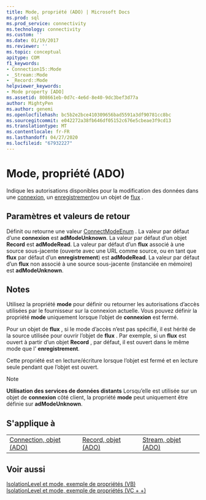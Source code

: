 ```yaml
---
title: Mode, propriété (ADO) | Microsoft Docs
ms.prod: sql
ms.prod_service: connectivity
ms.technology: connectivity
ms.custom: ''
ms.date: 01/19/2017
ms.reviewer: ''
ms.topic: conceptual
apitype: COM
f1_keywords:
- Connection15::Mode
- _Stream::Mode
- _Record::Mode
helpviewer_keywords:
- Mode property [ADO]
ms.assetid: 808661eb-0d7c-4e6d-8e40-9dc3bef3d77a
author: MightyPen
ms.author: genemi
ms.openlocfilehash: bc5b2e2bce410309656bad5591a3df90781cc8bc
ms.sourcegitcommit: e042272a38fb646df05152c676e5cbeae3f9cd13
ms.translationtype: MT
ms.contentlocale: fr-FR
ms.lasthandoff: 04/27/2020
ms.locfileid: "67932227"
---
```

# <a name="mode-property-ado"></a>Mode, propriété (ADO)
Indique les autorisations disponibles pour la modification des données dans une [connexion](../../../ado/reference/ado-api/connection-object-ado.md), un [enregistrement](../../../ado/reference/ado-api/record-object-ado.md)ou un objet de [flux](../../../ado/reference/ado-api/stream-object-ado.md) .  
  
## <a name="settings-and-return-values"></a>Paramètres et valeurs de retour  
 Définit ou retourne une valeur [ConnectModeEnum](../../../ado/reference/ado-api/connectmodeenum.md) . La valeur par défaut d’une **connexion** est **adModeUnknown**. La valeur par défaut d’un objet **Record** est **adModeRead**. La valeur par défaut d’un **flux** associé à une source sous-jacente (ouverte avec une URL comme source, ou en tant que **flux** par défaut d’un **enregistrement**) est **adModeRead**. La valeur par défaut d’un **flux** non associé à une source sous-jacente (instanciée en mémoire) est **adModeUnknown**.  
  
## <a name="remarks"></a>Notes  
 Utilisez la propriété **mode** pour définir ou retourner les autorisations d’accès utilisées par le fournisseur sur la connexion actuelle. Vous pouvez définir la propriété **mode** uniquement lorsque l’objet de **connexion** est fermé.  
  
 Pour un objet de **flux** , si le mode d’accès n’est pas spécifié, il est hérité de la source utilisée pour ouvrir l’objet de **flux** . Par exemple, si un **flux** est ouvert à partir d’un objet **Record** , par défaut, il est ouvert dans le même mode que l' **enregistrement**.  
  
 Cette propriété est en lecture/écriture lorsque l’objet est fermé et en lecture seule pendant que l’objet est ouvert.  
  
> [!NOTE]
>  **Utilisation des services de données distants** Lorsqu’elle est utilisée sur un objet de **connexion** côté client, la propriété **mode** peut uniquement être définie sur **adModeUnknown**.  
  
## <a name="applies-to"></a>S'applique à  
  
||||  
|-|-|-|  
|[Connection, objet (ADO)](../../../ado/reference/ado-api/connection-object-ado.md)|[Record, objet (ADO)](../../../ado/reference/ado-api/record-object-ado.md)|[Stream, objet (ADO)](../../../ado/reference/ado-api/stream-object-ado.md)|  
  
## <a name="see-also"></a>Voir aussi  
 [IsolationLevel et mode, exemple de propriétés (VB)](../../../ado/reference/ado-api/isolationlevel-and-mode-properties-example-vb.md)   
 [IsolationLevel et mode, exemple de propriétés (VC + +)](../../../ado/reference/ado-api/isolationlevel-and-mode-properties-example-vc.md)   
